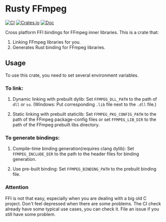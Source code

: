# Rusty FFmpeg

[![CI](https://github.com/CCExtractor/rusty_ffmpeg/workflows/CI/badge.svg?branch=master)](https://github.com/CCExtractor/rusty_ffmpeg/actions)
[![Crates.io](https://img.shields.io/crates/v/rusty_ffmpeg.svg)](https://crates.io/crates/rusty_ffmpeg)
[![Doc](https://docs.rs/rusty_ffmpeg/badge.svg)](https://docs.rs/rusty_ffmpeg)

Cross platform FFI bindings for FFmpeg inner libraries. This is a crate that:

1. Linking FFmpeg libraries for you.
2. Generates Rust binding for FFmpeg libraries.

## Usage

To use this crate, you need to set several environment variables.

### To link: 

1. Dynamic linking with prebuilt dylib: Set `FFMPEG_DLL_PATH` to the path of `dll` or `so`. (Windows: Put corresponding `.lib` file next to the `.dll` file.)

2. Static linking with prebuilt staticlib: Set `FFMPEG_PKG_CONFIG_PATH` to the path of the FFmpeg package-config files or set `FFMPEG_LIB_DIR` to the path of the FFmpeg prebuilt libs directory.

### To generate bindings: 

1. Compile-time binding generation(requires clang dylib): Set `FFMPEG_INCLUDE_DIR` to the path to the header files for binding generation.

2. Use pre-built binding: Set `FFMPEG_BINDING_PATH` to the prebuilt binding file.

### Attention

FFI is not that easy, especially when you are dealing with a big old C project. Don't feel depressed when there are some problems. The CI check already have some typical use cases, you can check it. File an issue if you still have some problem.
